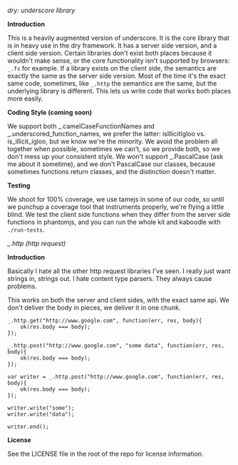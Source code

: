 *dry: underscore library*

**Introduction**

This is a heavily augmented version of underscore.
It is the core library that is in heavy use in the dry framework. It has a server side version, and a client side version.
Certain libraries don't exist both places because it wouldn't make sense, or the core functionality isn't supported by browsers: ```_.fs``` for example.
If a library exists on the client side, the semantics are exactly the same as the server side version. Most of the time it's the exact same code,
sometimes, like ```_.http``` the semantics are the same, but the underlying library is different. This lets us write code that works both places more easily.

**Coding Style (coming soon)** 

We support both _.camelCaseFunctionNames and _.underscored_function_names, we prefer the latter: isIllicitIgloo vs. is_illicit_igloo, but we know we're the minority. We avoid the problem all together when possible, sometimes we can't, so we provide both, so we don't mess up your consistent style. We won't support _.PascalCase (ask me about it sometime), and we don't PascalCase our classes, because sometimes functions return classes, and the distinction doesn't matter.

**Testing**

We shoot for 100% coverage, we use tamejs in some of our code, so until we punchup a coverage tool that instruments properly, we're flying a little blind. We test the client side functions when they differ from the server side functions in phantomjs, and you can run the whole kit and kaboodle with ```./run-tests```.


*_.http (http request)*

**Introduction**

Basically I hate all the other http request libraries I've seen. I really just want strings in, strings out. I hate content type parsers. They always cause problems.

This works on both the server and client sides, with the exact same api. We don't deliver the body in pieces, we deliver it in one chunk.

```
_.http.get("http://www.google.com", function(err, res, body){
    ok(res.body === body);
});
```

```
_.http.post("http://www.google.com", "some data", function(err, res, body){
    ok(res.body === body);
});
```

```
var writer = _.http.post("http://www.google.com", function(err, res, body){
    ok(res.body === body);
});

writer.write("some");
writer.write("data");

writer.end();
```

**License**

See the LICENSE file in the root of the repo for license information.
